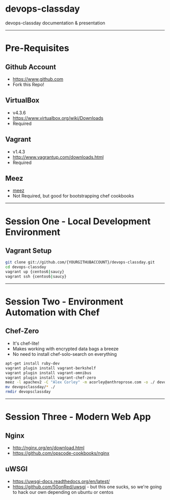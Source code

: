 devops-classday
===============

devops-classday documentation &amp; presentation

----------------------------------------------

# Pre-Requisites

## Github Account
* https://www.github.com
* Fork this Repo!

## VirtualBox
* v4.3.6
* https://www.virtualbox.org/wiki/Downloads
* Required

## Vagrant
* v1.4.3
* http://www.vagrantup.com/downloads.html
* Required

## Meez
* [meez](https://github.com/paulczar/meez)
* Not Required, but good for bootstrapping chef cookbooks

----------------------------------------------

# Session One - Local Development Environment
## Vagrant Setup
```bash
git clone git://github.com/{YOURGITHUBACCOUNT}/devops-classday.git
cd devops-classday
vagrant up {centos6|saucy}
vagrant ssh {centos6|saucy}
```

----------------------------------------------

# Session Two - Environment Automation with Chef
## Chef-Zero
* It's chef-lite!
* Makes working with encrypted data bags a breeze
* No need to install chef-solo-search on everything

```bash
apt-get install ruby-dev
vagrant plugin install vagrant-berkshelf
vagrant plugin install vagrant-omnibus
vagrant plugin install vagrant-chef-zero
meez -l apachev2 -C "Alex Corley" -m acorley@anthroprose.com -o ./ devopsclassday
mv devopsclassday/* ./
rmdir devopsclassday
```

----------------------------------------------

# Session Three - Modern Web App
## Nginx
* http://nginx.org/en/download.html
* https://github.com/opscode-cookbooks/nginx

## uWSGI
* https://uwsgi-docs.readthedocs.org/en/latest/
* https://github.com/50onRed/uwsgi - but this one sucks, so we're going to hack our own depending on ubuntu or centos
